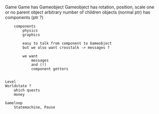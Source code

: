 Game
	Game has
	Gameobject
		Gameobject has
		rotation, position, scale
		one or no parent object
		arbitrary number of children objects (normal ptr)
		has components (ptr ?)
		
		components
			physics
			graphics
		
			easy to talk from component to Gameobject
			but we also want crosstalk -> messages ?
			
			we want
				messages
				and (!)
				component getters

	
	Level
	Worldstate ?
		which quests
		money
	
	Gameloop 
		Statemachine, Pause
	
